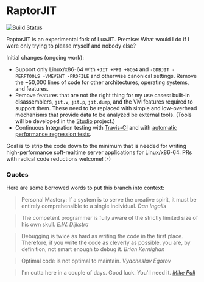 # RaptorJIT

[![Build Status](https://travis-ci.org/raptorjit/raptorjit.svg?branch=master)](https://travis-ci.org/raptorjit/raptorjit)

RaptorJIT is an experimental fork of LuaJIT. Premise: What would I do
if I were only trying to please myself and nobody else?

Initial changes (ongoing work):

- Support only Linux/x86-64 with `+JIT +FFI +GC64` and `-GDBJIT
  -PERFTOOLS -VMEVENT -PROFILE` and otherwise canonical settings.
  Remove the ~50,000 lines of code for other architectures, operating
  systems, and features.
- Remove features that are not the right thing for my use cases:
  built-in disassemblers, `jit.v`, `jit.p`, `jit.dump`, and the VM
  features required to support them. These need to be replaced with
  simple and low-overhead mechanisms that provide data to be analyzed
  be external tools. (Tools will be developed in
  the [Studio](https://github.com/studio) project.)
- Continuous Integration testing
  with [Travis-CI](https://travis-ci.org/raptorjit/raptorjit) and
  with [automatic performance regression tests](https://hydra.snabb.co/job/luajit/branchmarks/benchmarkResults/latest/download/2).

Goal is to strip the code down to the minimum that is needed for
writing high-performance soft-realtime server applications for
Linux/x86-64. PRs with radical code reductions welcome! :-)

### Quotes

Here are some borrowed words to put this branch into context:

> Personal Mastery: If a system is to serve the creative spirit, it
> must be entirely comprehensible to a single individual. _Dan
> Ingalls_

> The competent programmer is fully aware of the strictly limited size
> of his own skull. _E.W. Dijkstra_

> Debugging is twice as hard as writing the code in the first place.
> Therefore, if you write the code as cleverly as possible, you are,
> by definition, not smart enough to debug it. _Brian Kernighan_

> Optimal code is not optimal to maintain. _Vyacheslav Egorov_

> I'm outta here in a couple of days. Good luck. You'll need it.
> _[Mike Pall](http://www.freelists.org/post/luajit/Turning-Lua-into-C-was-alleviate-the-load-of-the-GC)_

